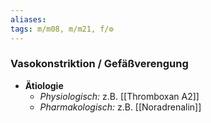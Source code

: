 ```yaml
---
aliases: 
tags: m/m08, m/m21, f/⚙️
---
```

### Vasokonstriktion / Gefäßverengung
- **Ätiologie**
	- *Physiologisch:* z.B. [[Thromboxan A2]]
	- *Pharmakologisch:* z.B. [[Noradrenalin]]